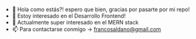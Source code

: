 - 👋 Hola como estás?! espero que bien, gracias por pasarte por mi repo!
- 👀 Estoy interesado en el Desarrollo Frontend!
- 🌱 Actualmente super interesado en el MERN stack 
- 📫 Para contactarse conmigo -> francosaldano@gmail.com

<!---
critical-dmg/critical-dmg is a ✨ special ✨ repository because its `README.md` (this file) appears on your GitHub profile.
You can click the Preview link to take a look at your changes.
--->
